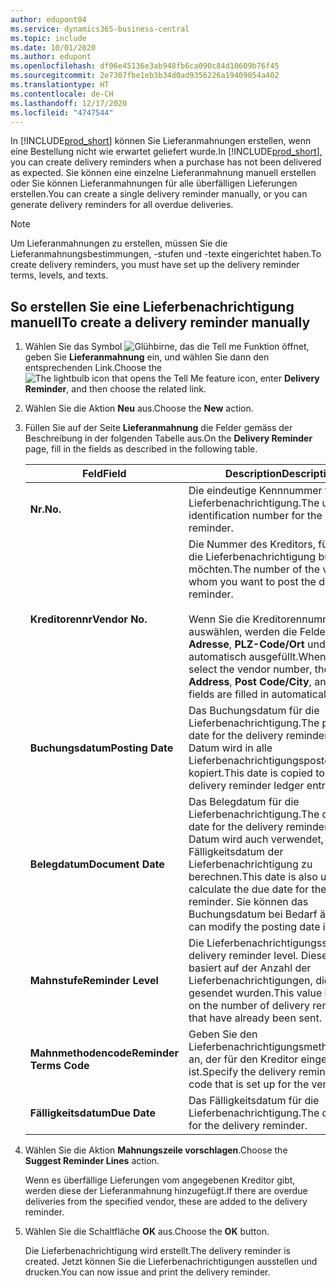 ```yaml
---
author: edupont04
ms.service: dynamics365-business-central
ms.topic: include
ms.date: 10/01/2020
ms.author: edupont
ms.openlocfilehash: df06e45136e3ab948fb6ca090c84d10609b76f45
ms.sourcegitcommit: 2e7307fbe1eb3b34d0ad9356226a19409054a402
ms.translationtype: HT
ms.contentlocale: de-CH
ms.lasthandoff: 12/17/2020
ms.locfileid: "4747544"
---
```

<span data-ttu-id="d81bf-101">In [!INCLUDE[prod_short](../../../includes/prod_short.md)] können Sie Lieferanmahnungen erstellen, wenn eine Bestellung nicht wie erwartet geliefert wurde.</span><span class="sxs-lookup"><span data-stu-id="d81bf-101">In [!INCLUDE[prod_short](../../../includes/prod_short.md)], you can create delivery reminders when a purchase has not been delivered as expected.</span></span> <span data-ttu-id="d81bf-102">Sie können eine einzelne Lieferanmahnung manuell erstellen oder Sie können Lieferanmahnungen für alle überfälligen Lieferungen erstellen.</span><span class="sxs-lookup"><span data-stu-id="d81bf-102">You can create a single delivery reminder manually, or you can generate delivery reminders for all overdue deliveries.</span></span>  

> [!NOTE]
> <span data-ttu-id="d81bf-103">Um Lieferanmahnungen zu erstellen, müssen Sie die Lieferanmahnungsbestimmungen, -stufen und -texte eingerichtet haben.</span><span class="sxs-lookup"><span data-stu-id="d81bf-103">To create delivery reminders, you must have set up the delivery reminder terms, levels, and texts.</span></span>

## <a name="to-create-a-delivery-reminder-manually"></a><span data-ttu-id="d81bf-104">So erstellen Sie eine Lieferbenachrichtigung manuell</span><span class="sxs-lookup"><span data-stu-id="d81bf-104">To create a delivery reminder manually</span></span>  

1. <span data-ttu-id="d81bf-105">Wählen Sie das Symbol ![Glühbirne, das die Tell me Funktion](../../../media/ui-search/search_small.png "Tell me-Funktion") öffnet, geben Sie **Lieferanmahnung** ein, und wählen Sie dann den entsprechenden Link.</span><span class="sxs-lookup"><span data-stu-id="d81bf-105">Choose the ![The lightbulb icon that opens the Tell Me feature](../../../media/ui-search/search_small.png "Tell me what you want to do") icon, enter **Delivery Reminder**, and then choose the related link.</span></span>  
2. <span data-ttu-id="d81bf-106">Wählen Sie die Aktion **Neu** aus.</span><span class="sxs-lookup"><span data-stu-id="d81bf-106">Choose the **New** action.</span></span>  
3. <span data-ttu-id="d81bf-107">Füllen Sie auf der Seite **Lieferanmahnung** die Felder gemäss der Beschreibung in der folgenden Tabelle aus.</span><span class="sxs-lookup"><span data-stu-id="d81bf-107">On the **Delivery Reminder** page, fill in the fields as described in the following table.</span></span>  

    |<span data-ttu-id="d81bf-108">Feld</span><span class="sxs-lookup"><span data-stu-id="d81bf-108">Field</span></span>|<span data-ttu-id="d81bf-109">Description</span><span class="sxs-lookup"><span data-stu-id="d81bf-109">Description</span></span>|  
    |---------------------------------|---------------------------------------|  
    |<span data-ttu-id="d81bf-110">**Nr.**</span><span class="sxs-lookup"><span data-stu-id="d81bf-110">**No.**</span></span>|<span data-ttu-id="d81bf-111">Die eindeutige Kennnummer für die Lieferbenachrichtigung.</span><span class="sxs-lookup"><span data-stu-id="d81bf-111">The unique identification number for the delivery reminder.</span></span>|  
    |<span data-ttu-id="d81bf-112">**Kreditorennr**</span><span class="sxs-lookup"><span data-stu-id="d81bf-112">**Vendor No.**</span></span>|<span data-ttu-id="d81bf-113">Die Nummer des Kreditors, für den Sie die Lieferbenachrichtigung buchen möchten.</span><span class="sxs-lookup"><span data-stu-id="d81bf-113">The number of the vendor for whom you want to post the delivery reminder.</span></span><br /><br /> <span data-ttu-id="d81bf-114">Wenn Sie die Kreditorennummer auswählen, werden die Felder **Name**, **Adresse**, **PLZ-Code/Ort** und **Kontakt** automatisch ausgefüllt.</span><span class="sxs-lookup"><span data-stu-id="d81bf-114">When you select the vendor number, the **Name**, **Address**, **Post Code/City**, and **Contact** fields are filled in automatically.</span></span>|  
    |<span data-ttu-id="d81bf-115">**Buchungsdatum**</span><span class="sxs-lookup"><span data-stu-id="d81bf-115">**Posting Date**</span></span>|<span data-ttu-id="d81bf-116">Das Buchungsdatum für die Lieferbenachrichtigung.</span><span class="sxs-lookup"><span data-stu-id="d81bf-116">The posting date for the delivery reminder.</span></span> <span data-ttu-id="d81bf-117">Dieses Datum wird in alle Lieferbenachrichtigungsposten kopiert.</span><span class="sxs-lookup"><span data-stu-id="d81bf-117">This date is copied to all of the delivery reminder ledger entries.</span></span>|  
    |<span data-ttu-id="d81bf-118">**Belegdatum**</span><span class="sxs-lookup"><span data-stu-id="d81bf-118">**Document Date**</span></span>|<span data-ttu-id="d81bf-119">Das Belegdatum für die Lieferbenachrichtigung.</span><span class="sxs-lookup"><span data-stu-id="d81bf-119">The document date for the delivery reminder.</span></span> <span data-ttu-id="d81bf-120">Dieses Datum wird auch verwendet, um das Fälligkeitsdatum der Lieferbenachrichtigung zu berechnen.</span><span class="sxs-lookup"><span data-stu-id="d81bf-120">This date is also used to calculate the due date for the delivery reminder.</span></span> <span data-ttu-id="d81bf-121">Sie können das Buchungsdatum bei Bedarf ändern.</span><span class="sxs-lookup"><span data-stu-id="d81bf-121">You can modify the posting date if required.</span></span>|  
    |<span data-ttu-id="d81bf-122">**Mahnstufe**</span><span class="sxs-lookup"><span data-stu-id="d81bf-122">**Reminder Level**</span></span>|<span data-ttu-id="d81bf-123">Die Lieferbenachrichtigungsstufe.</span><span class="sxs-lookup"><span data-stu-id="d81bf-123">The delivery reminder level.</span></span> <span data-ttu-id="d81bf-124">Dieser Wert basiert auf der Anzahl der Lieferbenachrichtigungen, die bereits gesendet wurden.</span><span class="sxs-lookup"><span data-stu-id="d81bf-124">This value is based on the number of delivery reminders that have already been sent.</span></span>|  
    |<span data-ttu-id="d81bf-125">**Mahnmethodencode**</span><span class="sxs-lookup"><span data-stu-id="d81bf-125">**Reminder Terms Code**</span></span>|<span data-ttu-id="d81bf-126">Geben Sie den Lieferbenachrichtigungsmethodencode an, der für den Kreditor eingerichtet ist.</span><span class="sxs-lookup"><span data-stu-id="d81bf-126">Specify the delivery reminder terms code that is set up for the vendor.</span></span>|  
    |<span data-ttu-id="d81bf-127">**Fälligkeitsdatum**</span><span class="sxs-lookup"><span data-stu-id="d81bf-127">**Due Date**</span></span>|<span data-ttu-id="d81bf-128">Das Fälligkeitsdatum für die Lieferbenachrichtigung.</span><span class="sxs-lookup"><span data-stu-id="d81bf-128">The due date for the delivery reminder.</span></span>|  

4. <span data-ttu-id="d81bf-129">Wählen Sie die Aktion **Mahnungszeile vorschlagen**.</span><span class="sxs-lookup"><span data-stu-id="d81bf-129">Choose the **Suggest Reminder Lines** action.</span></span>  

    <span data-ttu-id="d81bf-130">Wenn es überfällige Lieferungen vom angegebenen Kreditor gibt, werden diese der Lieferanmahnung hinzugefügt.</span><span class="sxs-lookup"><span data-stu-id="d81bf-130">If there are overdue deliveries from the specified vendor, these are added to the delivery reminder.</span></span>  

5. <span data-ttu-id="d81bf-131">Wählen Sie die Schaltfläche **OK** aus.</span><span class="sxs-lookup"><span data-stu-id="d81bf-131">Choose the **OK** button.</span></span>  

    <span data-ttu-id="d81bf-132">Die Lieferbenachrichtigung wird erstellt.</span><span class="sxs-lookup"><span data-stu-id="d81bf-132">The delivery reminder is created.</span></span> <span data-ttu-id="d81bf-133">Jetzt können Sie die Lieferbenachrichtigungen ausstellen und drucken.</span><span class="sxs-lookup"><span data-stu-id="d81bf-133">You can now issue and print the delivery reminder.</span></span>  
